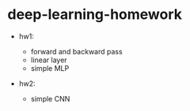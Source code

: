 # deep-learning-homework

- hw1:
    - forward and backward pass
    - linear layer
    - simple MLP

- hw2:
    - simple CNN
